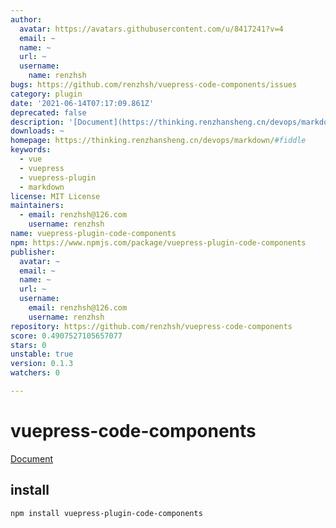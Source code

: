 ```yaml
---
author:
  avatar: https://avatars.githubusercontent.com/u/8417241?v=4
  email: ~
  name: ~
  url: ~
  username:
    name: renzhsh
bugs: https://github.com/renzhsh/vuepress-code-components/issues
category: plugin
date: '2021-06-14T07:17:09.861Z'
deprecated: false
description: '[Document](https://thinking.renzhansheng.cn/devops/markdown/#fiddle)'
downloads: ~
homepage: https://thinking.renzhansheng.cn/devops/markdown/#fiddle
keywords:
  - vue
  - vuepress
  - vuepress-plugin
  - markdown
license: MIT License
maintainers:
  - email: renzhsh@126.com
    username: renzhsh
name: vuepress-plugin-code-components
npm: https://www.npmjs.com/package/vuepress-plugin-code-components
publisher:
  avatar: ~
  email: ~
  name: ~
  url: ~
  username:
    email: renzhsh@126.com
    username: renzhsh
repository: https://github.com/renzhsh/vuepress-code-components
score: 0.4907527105657077
stars: 0
unstable: true
version: 0.1.3
watchers: 0

---
```


# vuepress-code-components

[Document](https://thinking.renzhansheng.cn/devops/markdown/#fiddle)



## install
```
npm install vuepress-plugin-code-components
```